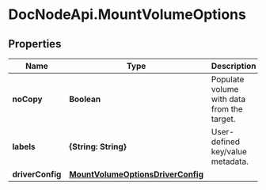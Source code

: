 # DocNodeApi.MountVolumeOptions

## Properties
Name | Type | Description | Notes
------------ | ------------- | ------------- | -------------
**noCopy** | **Boolean** | Populate volume with data from the target. | [optional] [default to false]
**labels** | **{String: String}** | User-defined key/value metadata. | [optional] 
**driverConfig** | [**MountVolumeOptionsDriverConfig**](MountVolumeOptionsDriverConfig.md) |  | [optional] 


